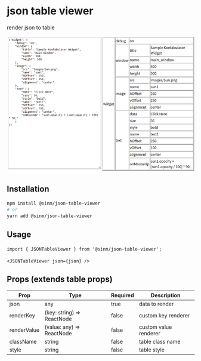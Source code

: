 # json table viewer

render json to table

![](./screenshot.png)

## Installation

```bash
npm install @sinm/json-table-viewer
# or
yarn add @sinm/json-table-viewer
```

## Usage
```tsx
import { JSONTableViewer } from '@sinm/json-table-viewer';

<JSONTableViewer json={json} />
```

## Props (extends table props)
| Prop        | Type                       | Required | Description           |
| ----------- | -------------------------- | -------- | --------------------- |
| json        | any                        | true     | data to render        |
| renderKey   | (key: string) => ReactNode | false    | custom key renderer   |
| renderValue | (value: any) => ReactNode  | false    | custom value renderer |
| className   | string                     | false    | table class name      |
| style       | string                     | false    | table style           |
